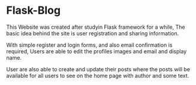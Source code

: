 # Flask-Blog


This Website was created after studyin Flask framework for a while, The basic idea behind the site is user registration and sharing information.

With simple register and login forms, and also email confirmation is required, Users are able to edit the profiles images and email and display name.

User are also able to create and update their posts where the posts will be available for all users to see on the home page with author and some text.
